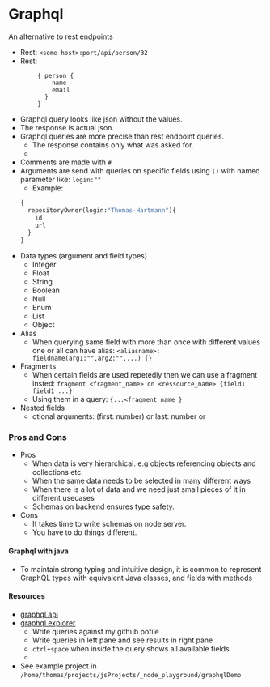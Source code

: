 # Graphql
An alternative to rest endpoints
- Rest: `<some host>:port/api/person/32`
- Rest: 
```
        { person { 
            name
            email
          }
        }
```
- Graphql query looks like json without the values.
- The response is actual json.
- Graphql queries are more precise than rest endpoint queries.
   - The response contains only what was asked for.
   - 
- Comments are made with `#`
- Arguments are send with queries on specific fields using `()` with named parameter like: `login:""`
    - Example: 
    ```graphql
    {
      repositoryOwner(login:"Thomas-Hartmann"){
        id
        url
      }
    }
    ```
- Data types (argument and field types)
    - Integer
    - Float
    - String
    - Boolean
    - Null
    - Enum
    - List
    - Object
- Alias
    - When querying same field with more than once with different values one or all can have alias: `<aliasname>: fieldname(arg1:"",arg2:"",...) {}`
- Fragments
    - When certain fields are used repetedly then we can use a fragment insted: `fragment <fragment_name> on <ressource_name> {field1 field1 ...}`
    - Using them in a query: `{...<fragment_name }`
- Nested fields
    - otional arguments: <Resource>(first: number) or last: number or 
### Pros and Cons
- Pros
    - When data is very hierarchical. e.g objects referencing objects and collections etc. 
    - When the same data needs to be selected in many different ways
    - When there is a lot of data and we need just small pieces of it in different usecases
    - Schemas on backend ensures type safety.
- Cons
    - It takes time to write schemas on node server. 
    - You have to do things different.

#### Graphql with java
- To maintain strong typing and intuitive design, it is common to represent GraphQL types with equivalent Java classes, and fields with methods

#### Resources
- [graphql api](https://githubengineering.com/the-github-graphql-api/)
- [graphql explorer](https://developer.github.com/v4/explorer/)
   - Write queries against my github pofile
   - Write queries in left pane and see results in right pane
   - `ctrl+space` when inside the query shows all available fields
   -  
- See example project in `/home/thomas/projects/jsProjects/_node_playground/graphqlDemo`
